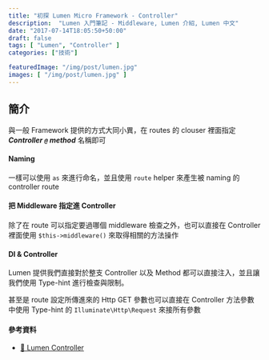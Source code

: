```yaml
---
title: "初探 Lumen Micro Framework - Controller"
description:  "Lumen 入門筆記 - Middleware, Lumen 介紹, Lumen 中文"
date: "2017-07-14T18:05:50+50:00"
draft: false
tags: [ "Lumen", "Controller" ]
categories: ["技術"]

featuredImage: "/img/post/lumen.jpg"
images: [ "/img/post/lumen.jpg" ]
---
```


## 簡介

與一般 Framework 提供的方式大同小異，在 routes 的 clouser 裡面指定 ___Controller `@` method___ 名稱即可
<!--more-->

#### Naming
一樣可以使用 `as` 來進行命名，並且使用 `route` helper 來產生被 naming 的 controller route

#### 把 Middleware 指定進 Controller
除了在 route 可以指定要過哪個 middleware 檢查之外，也可以直接在 Controller 裡面使用 `$this->middleware()` 來取得相關的方法操作

#### DI & Controller
Lumen 提供我們直接對於整支 Controller 以及 Method 都可以直接注入，並且讓我們使用 Type-hint 進行檢查與限制。

甚至是 route 設定所傳進來的 Http GET 參數也可以直接在 Controller 方法參數中使用 Type-hint 的 `Illuminate\Http\Request` 來接所有參數


#### 參考資料
* [🔗  Lumen Controller](https://lumen.laravel.com/docs/5.4/controllers)
